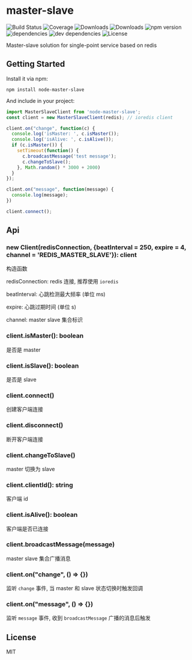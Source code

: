 # master-slave

![Build Status](https://img.shields.io/travis/alexayan/master-slave.svg)
![Coverage](https://img.shields.io/coveralls/alexayan/master-slave.svg)
![Downloads](https://img.shields.io/npm/dm/master-slave.svg)
![Downloads](https://img.shields.io/npm/dt/master-slave.svg)
![npm version](https://img.shields.io/npm/v/master-slave.svg)
![dependencies](https://img.shields.io/david/alexayan/master-slave.svg)
![dev dependencies](https://img.shields.io/david/dev/alexayan/master-slave.svg)
![License](https://img.shields.io/npm/l/master-slave.svg)

Master-slave solution for single-point service based on redis

## Getting Started

Install it via npm:

```shell
npm install node-master-slave
```

And include in your project:

```javascript
import MasterSlaveClient from 'node-master-slave';
const client = new MasterSlaveClient(redis); // ioredis client

client.on("change", function(c) {
  console.log('isMaster: ', c.isMaster());
  console.log('isAlive: ', c.isAlive());
  if (c.isMaster()) {
    setTimeout(function() {
      c.broadcastMessage('test message');
      c.changeToSlave();
    }, Math.random() * 3000 + 2000)
  }
});

client.on("message", function(message) {
  console.log(message);
})

client.connect();
```

## Api

### new Client(redisConnection, {beatInterval = 250, expire = 4, channel = '__REDIS_MASTER_SLAVE__'}): client

构造函数

redisConnection: redis 连接, 推荐使用 `ioredis`

beatInterval: 心跳检测最大频率 (单位 ms)

expire: 心跳过期时间 (单位 s)

channel: master slave 集合标识

### client.isMaster(): boolean

是否是 master

### client.isSlave(): boolean

是否是 slave

### client.connect()

创建客户端连接

### client.disconnect()

断开客户端连接

### client.changeToSlave()

master 切换为 slave

### client.clientId(): string

客户端 id

### client.isAlive(): boolean

客户端是否已连接

### client.broadcastMessage(message)

master slave 集合广播消息

### client.on("change", () => {})

监听 `change` 事件, 当 master 和 slave 状态切换时触发回调

### client.on("message", () => {})

监听 `message` 事件, 收到 `broadcastMessage` 广播的消息后触发

## License

MIT
